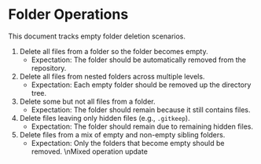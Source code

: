# Folder Operations

This document tracks empty folder deletion scenarios.

1. Delete all files from a folder so the folder becomes empty.
   - Expectation: The folder should be automatically removed from the repository.
2. Delete all files from nested folders across multiple levels.
   - Expectation: Each empty folder should be removed up the directory tree.
3. Delete some but not all files from a folder.
   - Expectation: The folder should remain because it still contains files.
4. Delete files leaving only hidden files (e.g., `.gitkeep`).
   - Expectation: The folder should remain due to remaining hidden files.
5. Delete files from a mix of empty and non-empty sibling folders.
   - Expectation: Only the folders that become empty should be removed.
\nMixed operation update
